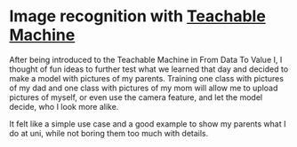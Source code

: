 # Image recognition with [Teachable Machine][TM]

After being introduced to the Teachable Machine in From Data To Value I, I thought of fun ideas to further test
what we learned that day and decided to make a model with pictures of my parents. Training one class with
pictures of my dad and one class with pictures of my mom will allow me to upload pictures of myself, or even use
the camera feature, and let the model decide, who I look more alike.

It felt like a simple use case and a good example to show my parents what I do at uni, while not boring them
too much with details.

[TM]: https://teachablemachine.withgoogle.com/train